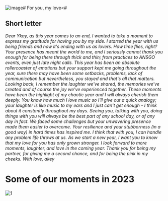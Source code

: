 ![image](https://github.com/Azakayi/Azakayi.github.io/assets/155250839/222c3dbb-5a6b-454c-95c6-14629eb4e2b8)# For you, my love<#

## Short letter 
*Dear Ykay, as this year comes to an end, I wanted to take a moment to express my gratitude for having you by my side. I started the year with us being friends and now it's ending with us as lovers. How time flies, right? Your presence has meant the world to me, and I seriously cannot thank you enough for being there through thick and thin; from practices to ANSGO events, even just late night calls. This year has been an absolute rollercoaster of emotions but your support kept me going throughout the year, sure there may have been some setbacks, problems, lack of communication but nevertheless, you stayed and that's all that matters. Looking back, I remember the laughter we've shared, the memories we've created and of course the joy we've experienced together. These moments have been the highlight of my chaotic year and I will always cherish them deeply. You know how much I love music so I'll give out a quick analogy; your laughter is like music to my ears and I just can't get enough - I think about it constantly throughout my days. Seeing you, talking with you, doing things with you will always be the best part of any school day, or of any day in fact. We faced some challenges but your unwavering presence made them easier to overcome. Your resilience and your stubborness (in a good way) in hard times has inspired me. I think that with you, I can handle any problem life throws at us. As we start a new year, I want you to know that my love for you has only grown stronger. I look forward to more moments, laughter, and love in the coming year. Thank you for being my partner, for giving me a second chance, and for being the pink in my cheeks. With love, akey*

# Some of our moments in 2023
![1](https://cdn.discordapp.com/attachments/1009295469194780705/1180850163175137321/image.png?ex=659a9aea&is=658825ea&hm=311651fd135868e42e4f04f85028fdf931fba6d0bd773530be0106cf8bf25dd6&)
